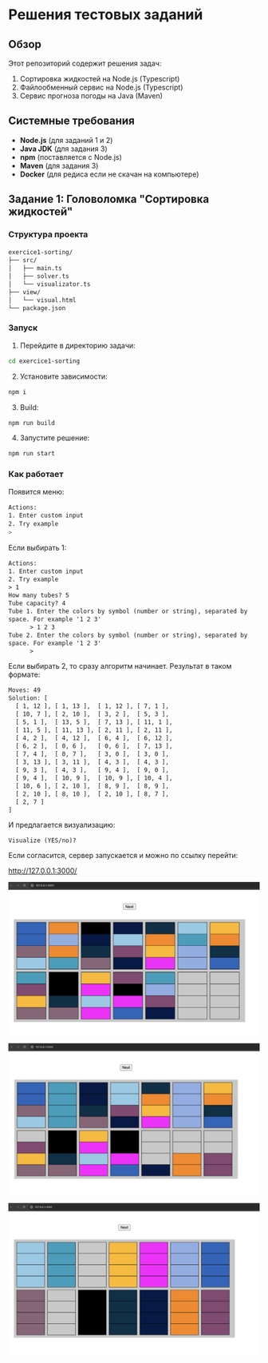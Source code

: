 # Решения тестовых заданий

## Обзор

Этот репозиторий содержит решения задач:

1. Сортировка жидкостей на Node.js (Typescript)
2. Файлообменный сервис на Node.js (Typescript)
3. Сервис прогноза погоды на Java (Maven)

## Системные требования

- **Node.js** (для заданий 1 и 2)
- **Java JDK** (для задания 3)
- **npm** (поставляется с Node.js)
- **Maven** (для задания 3)
- **Docker** (для редиса если не скачан на компьютере)

## Задание 1: Головоломка "Сортировка жидкостей"

### Структура проекта

```
exercice1-sorting/
├── src/
│   ├── main.ts
│   ├── solver.ts
│   └── visualizator.ts
├── view/
│   └── visual.html
└── package.json
```

### Запуск

1. Перейдите в директорию задачи:

```bash
cd exercice1-sorting
```

2. Установите зависимости:

```bash
npm i
```

3. Build:

```bash
npm run build
```

4. Запустите решение:

```bash
npm run start
```

### Как работает

Появится меню:

```bash
Actions:
1. Enter custom input
2. Try example
>
```

Если выбирать 1:

```
Actions:
1. Enter custom input
2. Try example
> 1
How many tubes? 5
Tube capacity? 4
Tube 1. Enter the colors by symbol (number or string), separated by space. For example '1 2 3'
      > 1 2 3
Tube 2. Enter the colors by symbol (number or string), separated by space. For example '1 2 3'
      >
```

Если выбирать 2, то сразу алгоритм начинает. Результат в таком формате:

```
Moves: 49
Solution: [
  [ 1, 12 ], [ 1, 13 ],  [ 1, 12 ], [ 7, 1 ],
  [ 10, 7 ], [ 2, 10 ],  [ 3, 2 ],  [ 5, 3 ],
  [ 5, 1 ],  [ 13, 5 ],  [ 7, 13 ], [ 11, 1 ],
  [ 11, 5 ], [ 11, 13 ], [ 2, 11 ], [ 2, 11 ],
  [ 4, 2 ],  [ 4, 12 ],  [ 6, 4 ],  [ 6, 12 ],
  [ 6, 2 ],  [ 0, 6 ],   [ 0, 6 ],  [ 7, 13 ],
  [ 7, 4 ],  [ 0, 7 ],   [ 3, 0 ],  [ 3, 0 ],
  [ 3, 13 ], [ 3, 11 ],  [ 4, 3 ],  [ 4, 3 ],
  [ 9, 3 ],  [ 4, 3 ],   [ 9, 4 ],  [ 9, 0 ],
  [ 9, 4 ],  [ 10, 9 ],  [ 10, 9 ], [ 10, 4 ],
  [ 10, 6 ], [ 2, 10 ],  [ 8, 9 ],  [ 8, 9 ],
  [ 2, 10 ], [ 8, 10 ],  [ 2, 10 ], [ 8, 7 ],
  [ 2, 7 ]
]
```

И предлагается визуализацию:

```
Visualize (YES/no)?
```

Если согласится, сервер запускается и можно по ссылку перейти:

http://127.0.0.1:3000/

![alt text](https://github.com/mestrey/doczilla-exercice/raw/main/imgs/exe1-start.png "alt text")

![alt text](https://github.com/mestrey/doczilla-exercice/raw/main/imgs/exe1-during.png "alt text")

![alt text](https://github.com/mestrey/doczilla-exercice/raw/main/imgs/exe1-end.png "alt text")
